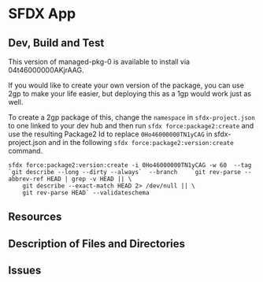 # SFDX  App

## Dev, Build and Test

This version of managed-pkg-0 is available to install via 04t46000000AKjrAAG.

If you would like to create your own version of the package, you can use 2gp to make your life easier, but deploying this as a 1gp would work just as well.

To create a 2gp package of this, change the `namespace` in `sfdx-project.json` to one linked to your dev hub and then run `sfdx force:package2:create` and use the resulting Package2 Id to replace `0Ho46000000TN1yCAG` in sfdx-project.json and in the following `sfdx force:package2:version:create` command.

```
sfdx force:package2:version:create -i 0Ho46000000TN1yCAG -w 60  --tag `git describe --long --dirty --always`  --branch    `git rev-parse --abbrev-ref HEAD | grep -v HEAD || \
    git describe --exact-match HEAD 2> /dev/null || \
    git rev-parse HEAD` --validateschema
```

## Resources


## Description of Files and Directories


## Issues


